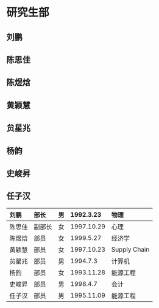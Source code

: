 # 研究生部

## 刘鹏

## 陈思佳

## 陈煜焓

## 黄颖慧

## 贠星兆

## 杨韵

## 史峻昇

## 任子汉







| 刘鹏 | 部长 | 男 | 1992.3.23 | 物理 |
| :--- | :--- | :--- | :--- | :--- |
| 陈思佳 | 副部长 | 女 | 1997.10.29 |  心理 |
| 陈煜焓 | 部员 | 女 | 1999.5.27 | 经济学 |
| 黄颖慧 | 部员 | 女 | 1997.10.23 | Supply Chain |
| 贠星兆 | 部员 |  男 | 1994.7.3 | 计算机 |
| 杨韵 | 部员 | 女 | 1993.11.28 | 能源工程 |
| 史峻昇 | 部员 | 男 | 1998.4.7 | 会计 |
| 任子汉 | 部员 | 男 | 1995.11.09 | 能源工程 |

